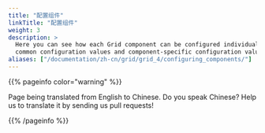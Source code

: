 ```yaml
---
title: "配置组件"
linkTitle: "配置组件"
weight: 3
description: >
  Here you can see how each Grid component can be configured individually based on
  common configuration values and component-specific configuration values.
aliases: ["/documentation/zh-cn/grid/grid_4/configuring_components/"]
---
```


{{% pageinfo color="warning" %}}
<p class="lead">
   <i class="fas fa-language display-4"></i> 
   Page being translated from 
   English to Chinese. Do you speak Chinese? Help us to translate
   it by sending us pull requests!
</p>
{{% /pageinfo %}}
